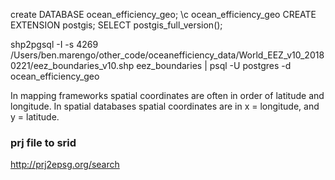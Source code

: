 
create DATABASE ocean_efficiency_geo;
\c ocean_efficiency_geo
CREATE EXTENSION postgis;
SELECT postgis_full_version();

shp2pgsql -I -s 4269 /Users/ben.marengo/other_code/oceanefficiency_data/World_EEZ_v10_20180221/eez_boundaries_v10.shp eez_boundaries | psql -U postgres -d ocean_efficiency_geo

In mapping frameworks spatial coordinates are often in order of latitude and longitude. In spatial databases spatial coordinates are in x = longitude, and y = latitude.


### prj file to srid
http://prj2epsg.org/search












